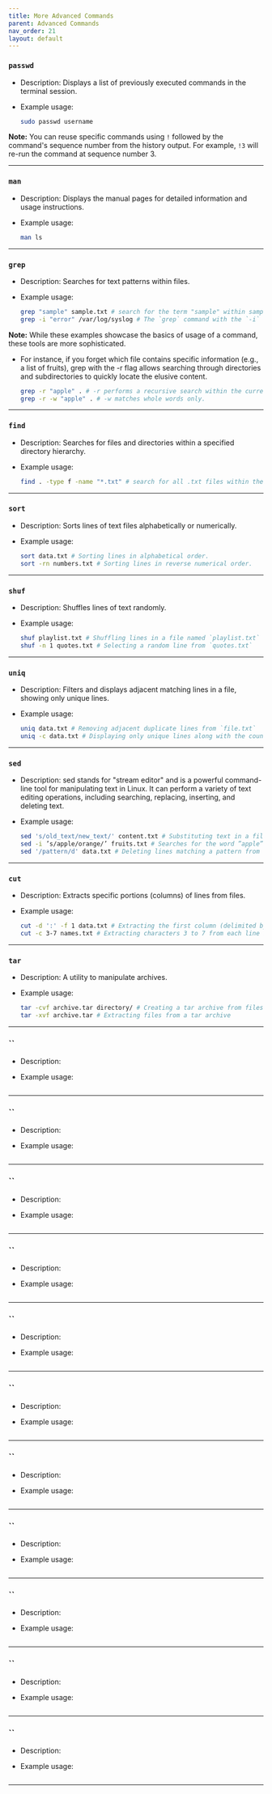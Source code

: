 ```yaml
---
title: More Advanced Commands
parent: Advanced Commands
nav_order: 21
layout: default
---
```


### `passwd`

- Description: Displays a list of previously executed commands in the terminal session.

- Example usage:

  ```bash
  sudo passwd username
  ```

**Note:** You can reuse specific commands using `!` followed by the command's sequence number from the history output. For example, `!3` will re-run the command at sequence number 3.

---

### `man`

- Description: Displays the manual pages for detailed information and usage instructions.

- Example usage:

  ```bash
  man ls
  ```

---

### `grep`

- Description: Searches for text patterns within files.

- Example usage:

  ```bash
  grep "sample" sample.txt # search for the term "sample" within sample.txt
  grep -i "error" /var/log/syslog # The `grep` command with the `-i` option searches case-insensitively for the term "error" within the /var/log/syslog file.
  ```

**Note:** While these examples showcase the basics of usage of a command, these tools are more sophisticated.

- For instance, if you forget which file contains specific information (e.g., a list of fruits), grep with the -r flag allows searching through directories and subdirectories to quickly locate the elusive content.

  ```bash
  grep -r "apple" . # -r performs a recursive search within the current directory and all of its subdirectories.
  grep -r -w "apple" . # -w matches whole words only.
  ```

---

### `find`

- Description: Searches for files and directories within a specified directory hierarchy.

- Example usage:

  ```bash
  find . -type f -name "*.txt" # search for all .txt files within the current directory (.)
  ```

---

### `sort`

- Description: Sorts lines of text files alphabetically or numerically.

- Example usage:

  ```bash
  sort data.txt # Sorting lines in alphabetical order.
  sort -rn numbers.txt # Sorting lines in reverse numerical order.
  ```

---

### `shuf`

- Description: Shuffles lines of text randomly.

- Example usage:

  ```bash
  shuf playlist.txt # Shuffling lines in a file named `playlist.txt`
  shuf -n 1 quotes.txt # Selecting a random line from `quotes.txt`
  ```

---

### `uniq`

- Description: Filters and displays adjacent matching lines in a file, showing only unique lines.

- Example usage:

  ```bash
  uniq data.txt # Removing adjacent duplicate lines from `file.txt`
  uniq -c data.txt # Displaying only unique lines along with the count of occurrences
  ```

---

### `sed`

- Description: sed stands for "stream editor" and is a powerful command-line tool for manipulating text
  in Linux. It can perform a variety of text editing operations, including searching, replacing,
  inserting, and deleting text.

- Example usage:

  ```bash
  sed 's/old_text/new_text/' content.txt # Substituting text in a file named `content.txt`
  sed -i ’s/apple/orange/’ fruits.txt # Searches for the word ”apple” in the file ”fruits.txt” and replaces it with the word ”orange”
  sed '/pattern/d' data.txt # Deleting lines matching a pattern from `data.txt`
  ```

---

### `cut`

- Description: Extracts specific portions (columns) of lines from files.

- Example usage:

  ```bash
  cut -d ':' -f 1 data.txt # Extracting the first column (delimited by `:`) from a file named `data.txt`
  cut -c 3-7 names.txt # Extracting characters 3 to 7 from each line in a file named `names.txt`
  ```

---

### `tar`

- Description: A utility to manipulate archives.

- Example usage:

  ```bash
  tar -cvf archive.tar directory/ # Creating a tar archive from files in a directory
  tar -xvf archive.tar # Extracting files from a tar archive
  ```

---

### ``

- Description:

- Example usage:

  ```bash

  ```

---

### ``

- Description:

- Example usage:

  ```bash

  ```

---

### ``

- Description:

- Example usage:

  ```bash

  ```

---

### ``

- Description:

- Example usage:

  ```bash

  ```

---

### ``

- Description:

- Example usage:

  ```bash

  ```

---

### ``

- Description:

- Example usage:

  ```bash

  ```

---

### ``

- Description:

- Example usage:

  ```bash

  ```

---

### ``

- Description:

- Example usage:

  ```bash

  ```

---

### ``

- Description:

- Example usage:

  ```bash

  ```

---

### ``

- Description:

- Example usage:

  ```bash

  ```

---

### ``

- Description:

- Example usage:

  ```bash

  ```

---
